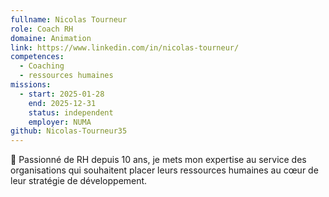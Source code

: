 ```yaml
---
fullname: Nicolas Tourneur
role: Coach RH
domaine: Animation
link: https://www.linkedin.com/in/nicolas-tourneur/
competences:
  - Coaching
  - ressources humaines
missions:
  - start: 2025-01-28
    end: 2025-12-31
    status: independent
    employer: NUMA
github: Nicolas-Tourneur35
---
```

👋 Passionné de RH depuis 10 ans, je mets mon expertise au service des organisations qui souhaitent placer leurs ressources humaines au cœur de leur stratégie de développement.